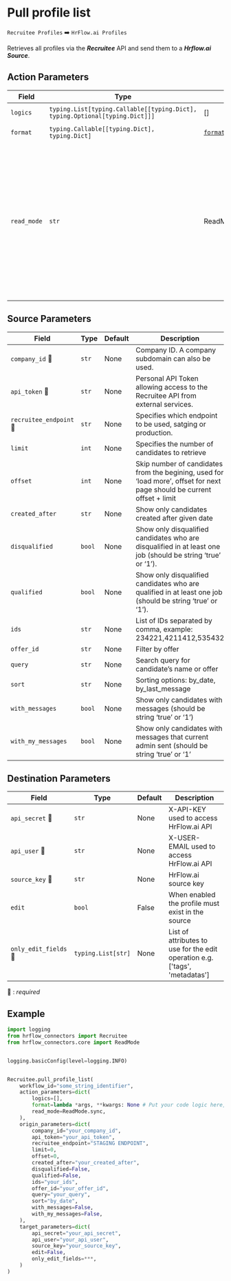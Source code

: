 # Pull profile list
`Recruitee Profiles` :arrow_right: `HrFlow.ai Profiles`

Retrieves all profiles via the ***Recruitee*** API and send them to a ***Hrflow.ai Source***.



## Action Parameters

| Field | Type | Default | Description |
| ----- | ---- | ------- | ----------- |
| `logics`  | `typing.List[typing.Callable[[typing.Dict], typing.Optional[typing.Dict]]]` | [] | List of logic functions |
| `format`  | `typing.Callable[[typing.Dict], typing.Dict]` | [`format_to_hrflow_profile`](../connector.py#L55) | Formatting function |
| `read_mode`  | `str` | ReadMode.sync | If 'incremental' then `read_from` of the last run is given to Origin Warehouse during read. **The actual behavior depends on implementation of read**. In 'sync' mode `read_from` is neither fetched nor given to Origin Warehouse during read. |

## Source Parameters

| Field | Type | Default | Description |
| ----- | ---- | ------- | ----------- |
| `company_id` :red_circle: | `str` | None | Company ID. A company subdomain can also be used. |
| `api_token` :red_circle: | `str` | None | Personal API Token allowing access to the Recruitee API from external services. |
| `recruitee_endpoint` :red_circle: | `str` | None | Specifies which endpoint to be used, satging or production. |
| `limit`  | `int` | None | Specifies the number of candidates to retrieve |
| `offset`  | `int` | None | Skip number of candidates from the begining, used for ‘load more’, offset for next page should be current offset + limit |
| `created_after`  | `str` | None | Show only candidates created after given date |
| `disqualified`  | `bool` | None | Show only disqualified candidates who are disqualified in at least one job (should be string ‘true’ or ‘1’). |
| `qualified`  | `bool` | None | Show only disqualified candidates who are qualified in at least one job (should be string ‘true’ or ‘1’). |
| `ids`  | `str` | None | List of IDs separated by comma, example: 234221,4211412,535432 |
| `offer_id`  | `str` | None | Filter by offer |
| `query`  | `str` | None | Search query for candidate’s name or offer |
| `sort`  | `str` | None | Sorting options: by_date, by_last_message |
| `with_messages`  | `bool` | None | Show only candidates with messages (should be string ‘true’ or ‘1’) |
| `with_my_messages`  | `bool` | None | Show only candidates with messages that current admin sent (should be string ‘true’ or ‘1’ |

## Destination Parameters

| Field | Type | Default | Description |
| ----- | ---- | ------- | ----------- |
| `api_secret` :red_circle: | `str` | None | X-API-KEY used to access HrFlow.ai API |
| `api_user` :red_circle: | `str` | None | X-USER-EMAIL used to access HrFlow.ai API |
| `source_key` :red_circle: | `str` | None | HrFlow.ai source key |
| `edit`  | `bool` | False | When enabled the profile must exist in the source |
| `only_edit_fields` :red_circle: | `typing.List[str]` | None | List of attributes to use for the edit operation e.g. ['tags', 'metadatas'] |

:red_circle: : *required*

## Example

```python
import logging
from hrflow_connectors import Recruitee
from hrflow_connectors.core import ReadMode


logging.basicConfig(level=logging.INFO)


Recruitee.pull_profile_list(
    workflow_id="some_string_identifier",
    action_parameters=dict(
        logics=[],
        format=lambda *args, **kwargs: None # Put your code logic here,
        read_mode=ReadMode.sync,
    ),
    origin_parameters=dict(
        company_id="your_company_id",
        api_token="your_api_token",
        recruitee_endpoint="STAGING ENDPOINT",
        limit=0,
        offset=0,
        created_after="your_created_after",
        disqualified=False,
        qualified=False,
        ids="your_ids",
        offer_id="your_offer_id",
        query="your_query",
        sort="by_date",
        with_messages=False,
        with_my_messages=False,
    ),
    target_parameters=dict(
        api_secret="your_api_secret",
        api_user="your_api_user",
        source_key="your_source_key",
        edit=False,
        only_edit_fields=***,
    )
)
```